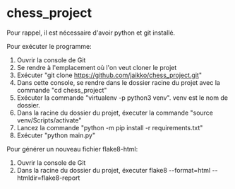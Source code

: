 # chess_project

Pour rappel, il est nécessaire d'avoir python et git installé.

Pour exécuter le programme:

1. Ouvrir la console de Git
2. Se rendre à l'emplacement où l'on veut cloner le projet
3. Exécuter "git clone https://github.com/jaikko/chess_project.git"
4. Dans cette console, se rendre dans le dossier racine du projet avec la commande "cd chess_project" 
5. Exécuter la commande "virtualenv -p python3 venv". venv est le nom de dossier.
6. Dans la racine du dossier du projet, éxecuter la commande "source venv/Scripts/activate"
7. Lancez la commande "python -m pip install -r requirements.txt"
8. Exécuter "python main.py"

Pour générer un nouveau fichier flake8-html:

1. Ouvrir la console de Git
2. Dans la racine du dossier du projet, éxecuter flake8 --format=html --htmldir=flake8-report





